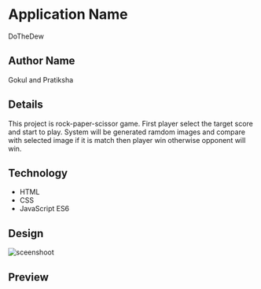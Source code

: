# Application Name
DoTheDew
## Author Name
Gokul and Pratiksha
## Details
This project is rock-paper-scissor game. First player select the target score and start to play. System will be generated ramdom images and compare with selected image if it is match then player win otherwise opponent will win. 
## Technology
* HTML
* CSS 
* JavaScript ES6
## Design
![sceenshoot](.png)
## Preview

